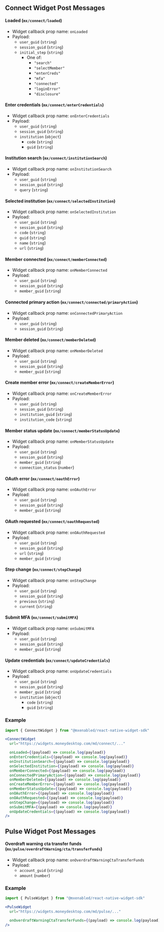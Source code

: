 

## Connect Widget Post Messages

#### Loaded (`mx/connect/loaded`)

- Widget callback prop name: `onLoaded`
- Payload:
    - `user_guid` (`string`)
    - `session_guid` (`string`)
    - `initial_step` (`string`)
        - One of:
            - `"search"`
            - `"selectMember"`
            - `"enterCreds"`
            - `"mfa"`
            - `"connected"`
            - `"loginError"`
            - `"disclosure"`

#### Enter credentials (`mx/connect/enterCredentials`)

- Widget callback prop name: `onEnterCredentials`
- Payload:
    - `user_guid` (`string`)
    - `session_guid` (`string`)
    - `institution` (`object`)
        - `code` (`string`)
        - `guid` (`string`)

#### Institution search (`mx/connect/institutionSearch`)

- Widget callback prop name: `onInstitutionSearch`
- Payload:
    - `user_guid` (`string`)
    - `session_guid` (`string`)
    - `query` (`string`)

#### Selected institution (`mx/connect/selectedInstitution`)

- Widget callback prop name: `onSelectedInstitution`
- Payload:
    - `user_guid` (`string`)
    - `session_guid` (`string`)
    - `code` (`string`)
    - `guid` (`string`)
    - `name` (`string`)
    - `url` (`string`)

#### Member connected (`mx/connect/memberConnected`)

- Widget callback prop name: `onMemberConnected`
- Payload:
    - `user_guid` (`string`)
    - `session_guid` (`string`)
    - `member_guid` (`string`)

#### Connected primary action (`mx/connect/connected/primaryAction`)

- Widget callback prop name: `onConnectedPrimaryAction`
- Payload:
    - `user_guid` (`string`)
    - `session_guid` (`string`)

#### Member deleted (`mx/connect/memberDeleted`)

- Widget callback prop name: `onMemberDeleted`
- Payload:
    - `user_guid` (`string`)
    - `session_guid` (`string`)
    - `member_guid` (`string`)

#### Create member error (`mx/connect/createMemberError`)

- Widget callback prop name: `onCreateMemberError`
- Payload:
    - `user_guid` (`string`)
    - `session_guid` (`string`)
    - `institution_guid` (`string`)
    - `institution_code` (`string`)

#### Member status update (`mx/connect/memberStatusUpdate`)

- Widget callback prop name: `onMemberStatusUpdate`
- Payload:
    - `user_guid` (`string`)
    - `session_guid` (`string`)
    - `member_guid` (`string`)
    - `connection_status` (`number`)

#### OAuth error (`mx/connect/oauthError`)

- Widget callback prop name: `onOAuthError`
- Payload:
    - `user_guid` (`string`)
    - `session_guid` (`string`)
    - `member_guid` (`string`)

#### OAuth requested (`mx/connect/oauthRequested`)

- Widget callback prop name: `onOAuthRequested`
- Payload:
    - `user_guid` (`string`)
    - `session_guid` (`string`)
    - `url` (`string`)
    - `member_guid` (`string`)

#### Step change (`mx/connect/stepChange`)

- Widget callback prop name: `onStepChange`
- Payload:
    - `user_guid` (`string`)
    - `session_guid` (`string`)
    - `previous` (`string`)
    - `current` (`string`)

#### Submit MFA (`mx/connect/submitMFA`)

- Widget callback prop name: `onSubmitMFA`
- Payload:
    - `user_guid` (`string`)
    - `session_guid` (`string`)
    - `member_guid` (`string`)

#### Update credentials (`mx/connect/updateCredentials`)

- Widget callback prop name: `onUpdateCredentials`
- Payload:
    - `user_guid` (`string`)
    - `session_guid` (`string`)
    - `member_guid` (`string`)
    - `institution` (`object`)
        - `code` (`string`)
        - `guid` (`string`)


### Example

```jsx
import { ConnectWidget } from "@mxenabled/react-native-widget-sdk"

<ConnectWidget
  url="https://widgets.moneydesktop.com/md/connect/..."

  onLoaded={(payload) => console.log(payload)}
  onEnterCredentials={(payload) => console.log(payload)}
  onInstitutionSearch={(payload) => console.log(payload)}
  onSelectedInstitution={(payload) => console.log(payload)}
  onMemberConnected={(payload) => console.log(payload)}
  onConnectedPrimaryAction={(payload) => console.log(payload)}
  onMemberDeleted={(payload) => console.log(payload)}
  onCreateMemberError={(payload) => console.log(payload)}
  onMemberStatusUpdate={(payload) => console.log(payload)}
  onOAuthError={(payload) => console.log(payload)}
  onOAuthRequested={(payload) => console.log(payload)}
  onStepChange={(payload) => console.log(payload)}
  onSubmitMFA={(payload) => console.log(payload)}
  onUpdateCredentials={(payload) => console.log(payload)}
/>
```

## Pulse Widget Post Messages

#### Overdraft warning cta transfer funds (`mx/pulse/overdraftWarning/cta/transferFunds`)

- Widget callback prop name: `onOverdraftWarningCtaTransferFunds`
- Payload:
    - `account_guid` (`string`)
    - `amount` (`number`)


### Example

```jsx
import { PulseWidget } from "@mxenabled/react-native-widget-sdk"

<PulseWidget
  url="https://widgets.moneydesktop.com/md/pulse/..."

  onOverdraftWarningCtaTransferFunds={(payload) => console.log(payload)}
/>
```

